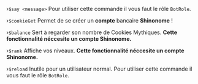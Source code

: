 ›`$say <message>` 
	Pour utiliser cette commande il vous faut le rôle `BotRole`.

›`$cookieGet`
	Permet de se créer un **compte** bancaire **Shinonome** !

›`$balance`
	Sert à regarder son nombre de Cookies Mythiques. **Cette fonctionnalité néccesite un compte Shinonome.**

›`$rank` 
	Affiche vos niveaux. **Cette fonctionnalité néccesite un compte Shinonome.**

›`$reload` 
	Inutile pour un utilisateur normal. Pour utiliser cette commande il vous faut le rôle `BotRole`.